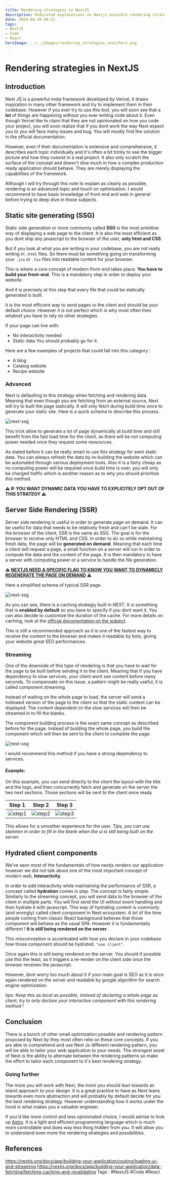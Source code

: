 ```yaml
---
title: Rendering strategies in NextJS
description: Dedicated explanations on Nextjs possible rendering strategies and which to choose depending on your feature.
date: 2024-04-20 09:21
tags: 
- NextJS
- Code
- React
heroImage: ../../Images/rendering_strategies_next/hero.png
---
```


# Rendering strategies in NextJS

## Introduction

Next JS is a powerful meta framework developed by Vercel, it draws inspiration in many other framework and try to implement them in their codebase. 
However if you ever try to use this tool, you will soon see that a **lot** of things are happening without you ever writing code about it. 
Even though Vercel like to claim that they are not opinionated on how you code your project, you will soon realize that if you dont work the way Next expect you to you will face many issues and bug. You will mostly find the solution in the official documentation. 

However, even if their documentation is extensive and comprehensive, it describes each topic individually and it's often a bit tricky to see the bigger picture and how they coexist in a real project. It also only scratch the surface of the concept and doesn't dive much in how a complex production ready application should behave. They are merely displaying the capabilities of the framework.

Although I will try through this note to explain as clearly as possible, rendering is an advanced topic and touch on optimisation. I would recommend to have basic knowledge of front end and web in general before trying to deep dive in those subjects.

## Static site generating (SSG)

Static side generation or more commonly called **SSG** is the most primitive way of displaying a web page to the client. It is also the most efficient as you dont ship any javascript to the browser of the user, **only html and CSS**. 

But if you look at what you are writing in your codebase, you are not really writing in `.html` files. So there must be something going on transforming your `.jsx` or `.tsx` files into readable content for your browser.

This is where a core concept of modern front-end takes place. **You have to build your front-end**. This is a mandatory step in order to deploy your website.

And it is precisely at this step that every file that could be statically generated is built.  

It is the most efficient way to send pages to the client and should be your default choice. However it is not perfect which is why most often then whatnot you have to rely on other strategies. 

If your page can live with:
- No interactivity needed
- Static data
You should probably go for it.

Here are a few examples of projects that could fall into this category :
- A blog
- Catalog website
- Recipe website

### Advanced

Next is defaulting to this strategy when fetching and rendering data. Meaning that even though you are fetching from an external source, Next will try to built the page statically. It will only fetch during build time once to generate your static site. 
Here is a quick schema to describe this process.

![next-ssg](../../Images/rendering_strategies_next/ssg_fetch.png)
 
This trick allow to generate a lot of page dynamically at build time and still benefit from the fast load time for the client, as there will be not computing power needed once they request some ressources.

As stated before it can be really smart to use this strategy for semi static data. You can always refresh the data by re-building the website which can be automated through various deployment tools. Also it is a fairly cheap as no computing power will be required once build time is over, you will only be charged traffic which is another reason as to why you should prioritize this method.

**⚠ IF YOU WANT DYNAMIC DATA YOU HAVE TO EXPLICITELY OPT OUT OF THIS STRATEGY ⚠**

## Server Side Rendering (SSR)

Server side rendering is useful in order to generate page on demand. It can be useful for data that needs to be relatively fresh and can't be stale. 
For the browser of the client, SSR is the same as SSG. The goal is for the browser to receive only HTML and CSS. In order to do so while maintaining fresh data, the page will be **generated on demand**. Meaning that each time a client will request a page, a small function on a server will run in order to compute the data and the content of the page. It is then mandatory to have a server with computing power or a service to handle the file generation. 

**⚠ [NEXTJS NEED A SPECIFIC FLAG TO KNOW YOU WANT TO DYNAMICLY REGENERATE THE PAGE ON DEMAND](https://nextjs.org/docs/app/building-your-application/data-fetching/fetching-caching-and-revalidating) ⚠**

Here a simplified schema of typical SSR page.

![next-ssg](../../Images/rendering_strategies_next/ssr_fetchingv2.png)

As you can see, there is a caching strategiy built in NEXT. It is something that is **enabled by default** so you have to specify if you dont want it. You can also decide to customize the duration of the cache. For more details on caching, look at the [official documentation on the subject](https://nextjs.org/docs/app/building-your-application/data-fetching/fetching-caching-and-revalidating). 

This is still a recommended approach as it is one of the fastest way to receive the content to the browser and makes it readable by bots, giving your website great SEO performances.

### Streaming 

One of the downside of this type of rendering is that you have to wait for the page to be built before sending it to the client. Meaning that if you have dependency to slow services, your client wont see content before many seconds. To compensate on this issue, a pattern might be really useful, it is called component streaming. 

Instead of waiting on the whole page to load, the server will send a hollowed version of the page to the client so that the static content can be displayed. The content dependent on the slow services will then be streamed in to fill the blanks. 

The component building process is the exact same concept as described before for the page. Instead of building the whole page, you build the component which will then be sent to the client to complete the page.

![next-ssg](../../Images/rendering_strategies_next/streamed.png)

I would recommend this method if you have a strong dependency to services.

#### Example: 

On this example, you can send directly to the client the layout with the title and the logo, and then concurrently fetch and generate on the server the two next sections. Those sections will be sent to the client once ready

| Step 1       | Step 2                 | Step 3|
| --------------------------------------------------- | -------------------------------- |--------------------------------- |
| ![step1](../../Images/rendering_strategies_next/step1_stream.png) |![step2](../../Images/rendering_strategies_next/step2_stream.png) |![step3](../../Images/rendering_strategies_next/streamed_example.png)| 


This allows for a smoother experience for the user. 
*Tips, you can use skeleton in order to fill in the blank when the ui is still being built on the server.*


## Hydrated client components 

We've seen most of the fundamentals of how nextjs renders our application however we did not talk about one of the most important concept of modern web, **Interactivity**.

In order to add interactivity while maintaining the performance of SSR, a concept called **hydration** comes in play. 
The concept is fairly simple. Similarly to the streaming concept, you will send data to the browser of the client in multiple parts. You will first send the UI without event handling and then hydrate it with javascript. 
This way of hydrating content is commonly (and wrongly) called client component in Next ecosystem. 
A lot of the time people coming from classic React background believes that those component will behave as the usual SPA. However it is fundamentally different !
**It is still being rendered on the server.**

This misconception is accentuated with how you declare in your codebase how those component should be hydrated.
`"use client"`. 

Once again this is still being rendered on the server.
You should if possible use this the least, as it triggers a re-render on the client side once the browser receives the javascript.

However, dont worry too much about it if your main goal is SEO as it is once again rendered on the server and readable by google algorithm for search engine optimization.

*tips: Keep this as local as possible, instead of declaring a whole page as client, try to only declare your interactive component with this rendering method !*

## Conclusion

There is a bunch of other small optimization possible and rendering pattern proposed by Next by they most often relie on these core concepts. If you are able to comprehend and use Next Js different rendering pattern, you will be able to tailor your web application to your needs. The strongest asset of Next is the ability to alternate between the rendering patterns so make the effort to tailor each component to it's best rendering strategy.

### Going further 

The more you will work with Next, the more you should lean towards an island approach to your design. It is a great practice to have as Next leans towards even more abstraction and will probably by default decide for you the best rendering strategy. However understanding how it works under the hood is what makes you a valuable engineer.

If you'd like more control and less opinionated choice, I would advise to look up [Astro](https://docs.astro.build/en/getting-started/). It is a light and efficient programming language which is much more controllable and does way less thing hidden from you. It will allow you to understand even more the rendering strategies and possibilities.

## References
https://nextjs.org/docs/app/building-your-application/routing/loading-ui-and-streaming
https://nextjs.org/docs/app/building-your-application/data-fetching/fetching-caching-and-revalidating
Tags : #NextJS #Code #React



